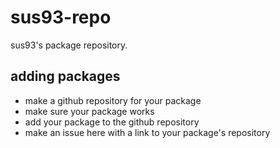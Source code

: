 # sus93-repo
sus93's package repository.

## adding packages
* make a github repository for your package
* make sure your package works
* add your package to the github repository
* make an issue here with a link to your package's repository
